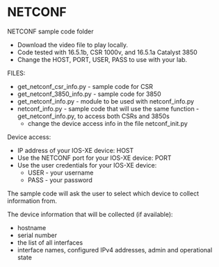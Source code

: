 # NETCONF

NETCONF sample code folder


 - Download the video file to play locally.
 - Code tested with 16.5.1b, CSR 1000v, and 16.5.1a Catalyst 3850
 - Change the HOST, PORT, USER, PASS to use with your lab.



FILES:


 - get_netconf_csr_info.py - sample code for CSR
 - get_netconf_3850_info.py - sample code for 3850
 - get_netconf_info.py - module to be used with netconf_info.py
 - netconf_info.py - sample code that will use the same function - get_netconf_info.py, to access both CSRs and 3850s
    - change the device access info in the file netconf_init.py


Device access:

 - IP address of your IOS-XE device: HOST 
 - Use the NETCONF port for your IOS-XE device:  PORT 
 - Use the user credentials for your IOS-XE device:
    - USER - your username
    - PASS - your password


The sample code will ask the user to select which device to collect information from.

The device information that will be collected (if available):
 - hostname
 - serial number
 - the list of all interfaces
 - interface names, configured IPv4 addresses, admin and operational state

